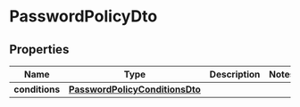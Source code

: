 

# PasswordPolicyDto


## Properties

| Name | Type | Description | Notes |
|------------ | ------------- | ------------- | -------------|
|**conditions** | [**PasswordPolicyConditionsDto**](PasswordPolicyConditionsDto.md) |  |  |




